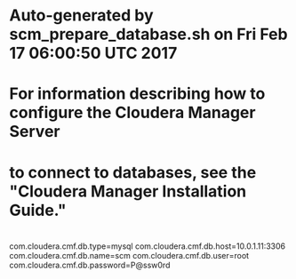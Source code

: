 # Auto-generated by scm_prepare_database.sh on Fri Feb 17 06:00:50 UTC 2017
#
# For information describing how to configure the Cloudera Manager Server
# to connect to databases, see the "Cloudera Manager Installation Guide."
#
com.cloudera.cmf.db.type=mysql
com.cloudera.cmf.db.host=10.0.1.11:3306
com.cloudera.cmf.db.name=scm
com.cloudera.cmf.db.user=root
com.cloudera.cmf.db.password=P@ssw0rd
